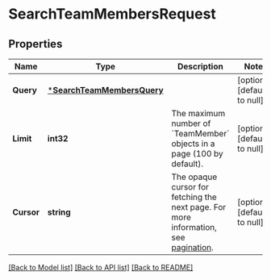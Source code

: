 # SearchTeamMembersRequest

## Properties
Name | Type | Description | Notes
------------ | ------------- | ------------- | -------------
**Query** | [***SearchTeamMembersQuery**](SearchTeamMembersQuery.md) |  | [optional] [default to null]
**Limit** | **int32** | The maximum number of &#x60;TeamMember&#x60; objects in a page (100 by default). | [optional] [default to null]
**Cursor** | **string** | The opaque cursor for fetching the next page. For more information, see [pagination](https://developer.squareup.com/docs/working-with-apis/pagination). | [optional] [default to null]

[[Back to Model list]](../README.md#documentation-for-models) [[Back to API list]](../README.md#documentation-for-api-endpoints) [[Back to README]](../README.md)

